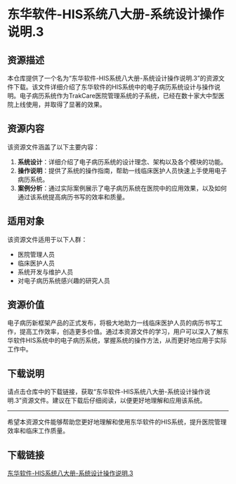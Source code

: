 # 东华软件-HIS系统八大册-系统设计操作说明.3

## 资源描述

本仓库提供了一个名为“东华软件-HIS系统八大册-系统设计操作说明.3”的资源文件下载。该文件详细介绍了东华软件的HIS系统中的电子病历系统设计与操作说明。电子病历系统作为TrakCare医院管理系统的子系统，已经在数十家大中型医院上线使用，并取得了显著的效果。

## 资源内容

该资源文件涵盖了以下主要内容：

1. **系统设计**：详细介绍了电子病历系统的设计理念、架构以及各个模块的功能。
2. **操作说明**：提供了系统的操作指南，帮助一线临床医护人员快速上手使用电子病历系统。
3. **案例分析**：通过实际案例展示了电子病历系统在医院中的应用效果，以及如何通过该系统提高病历书写的效率和质量。

## 适用对象

该资源文件适用于以下人群：

- 医院管理人员
- 临床医护人员
- 系统开发与维护人员
- 对电子病历系统感兴趣的研究人员

## 资源价值

电子病历新框架产品的正式发布，将极大地助力一线临床医护人员的病历书写工作，提高工作效率，创造更多价值。通过本资源文件的学习，用户可以深入了解东华软件HIS系统中的电子病历系统，掌握系统的操作方法，从而更好地应用于实际工作中。

## 下载说明

请点击仓库中的下载链接，获取“东华软件-HIS系统八大册-系统设计操作说明.3”资源文件。建议在下载后仔细阅读，以便更好地理解和应用该系统。

---

希望本资源文件能够帮助您更好地理解和使用东华软件的HIS系统，提升医院管理效率和临床工作质量。

## 下载链接

[东华软件-HIS系统八大册-系统设计操作说明.3](https://pan.quark.cn/s/6727c3f03ed6)